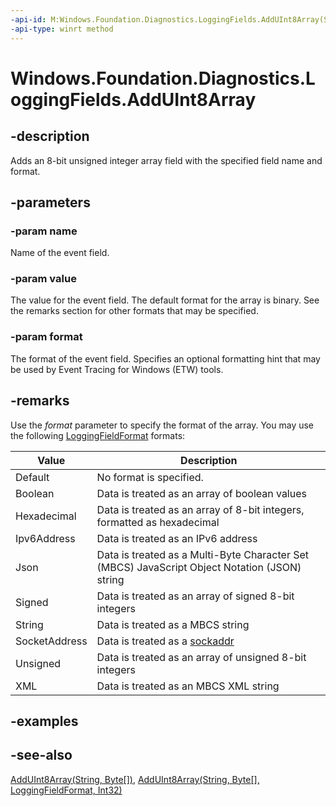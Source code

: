 ```yaml
---
-api-id: M:Windows.Foundation.Diagnostics.LoggingFields.AddUInt8Array(System.String,System.Byte[],Windows.Foundation.Diagnostics.LoggingFieldFormat)
-api-type: winrt method
---
```


<!-- Method syntax
public void AddUInt8Array(System.String name, System.Byte[] value, Windows.Foundation.Diagnostics.LoggingFieldFormat format)
-->

# Windows.Foundation.Diagnostics.LoggingFields.AddUInt8Array

## -description
Adds an 8-bit unsigned integer array field with the specified field name and format.

## -parameters
### -param name
Name of the event field.

### -param value
The value for the event field. The default format for the array is binary. See the remarks section for other formats that may be specified.

### -param format
The format of the event field. Specifies an optional formatting hint that may be used by Event Tracing for Windows (ETW) tools.

## -remarks
Use the *format* parameter to specify the format of the array. You may use the following [LoggingFieldFormat](loggingfieldformat.md) formats:

| Value | Description |
|---|---|
| Default | No format is specified. |
| Boolean | Data is treated as an array of boolean values |
| Hexadecimal | Data is treated as an array of 8-bit integers, formatted as hexadecimal |
| Ipv6Address | Data is treated as an IPv6 address |
| Json | Data is treated as a Multi-Byte Character Set (MBCS) JavaScript Object Notation (JSON) string |
| Signed | Data is treated as an array of signed 8-bit integers |
| String | Data is treated as a MBCS string |
| SocketAddress | Data is treated as a [sockaddr](/windows/desktop/WinSock/sockaddr-2) |
| Unsigned | Data is treated as an array of unsigned 8-bit integers |
| XML | Data is treated as an MBCS XML string |

## -examples

## -see-also
[AddUInt8Array(String, Byte\[\])](/uwp/api/windows.foundation.diagnostics.loggingfields.adduint8array#windows-foundation-diagnostics-loggingfields-adduint8array(system-string-system-byte())), [AddUInt8Array(String, Byte\[\], LoggingFieldFormat, Int32)](/uwp/api/windows.foundation.diagnostics.loggingfields.adduint8array#windows-foundation-diagnostics-loggingfields-adduint8array(system-string-system-byte()-windows-foundation-diagnostics-loggingfieldformat-system-int32))